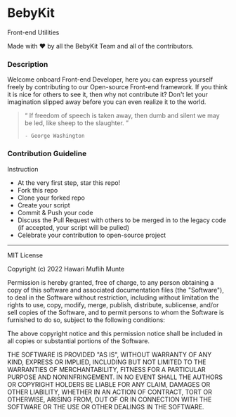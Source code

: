 # BebyKit

Front-end Utilities

Made with ❤️ by all the BebyKit Team and all of the contributors.
### Description

Welcome onboard Front-end Developer, here you can express yourself freely by contributing to our Open-source Front-end framework. If you think it is nice for others to see it, then why not contribute it? Don't let your imagination slipped away before you can even realize it to the world.

> “ If freedom of speech is taken away, then dumb and silent we may be led, like sheep to the slaughter. ”
> 
> ```- George Washington```

### Contribution Guideline
Instruction
- At the very first step, star this repo!
- Fork this repo
- Clone your forked repo
- Create your script
- Commit & Push your code
- Discuss the Pull Request with others to be merged in to the legacy code (if accepted, your script will be pulled)
- Celebrate your contribution to open-source project
---
MIT License

Copyright (c) 2022 Hawari Muflih Munte

Permission is hereby granted, free of charge, to any person obtaining a copy
of this software and associated documentation files (the "Software"), to deal
in the Software without restriction, including without limitation the rights
to use, copy, modify, merge, publish, distribute, sublicense, and/or sell
copies of the Software, and to permit persons to whom the Software is
furnished to do so, subject to the following conditions:

The above copyright notice and this permission notice shall be included in all
copies or substantial portions of the Software.

THE SOFTWARE IS PROVIDED "AS IS", WITHOUT WARRANTY OF ANY KIND, EXPRESS OR
IMPLIED, INCLUDING BUT NOT LIMITED TO THE WARRANTIES OF MERCHANTABILITY,
FITNESS FOR A PARTICULAR PURPOSE AND NONINFRINGEMENT. IN NO EVENT SHALL THE
AUTHORS OR COPYRIGHT HOLDERS BE LIABLE FOR ANY CLAIM, DAMAGES OR OTHER
LIABILITY, WHETHER IN AN ACTION OF CONTRACT, TORT OR OTHERWISE, ARISING FROM,
OUT OF OR IN CONNECTION WITH THE SOFTWARE OR THE USE OR OTHER DEALINGS IN THE
SOFTWARE.
